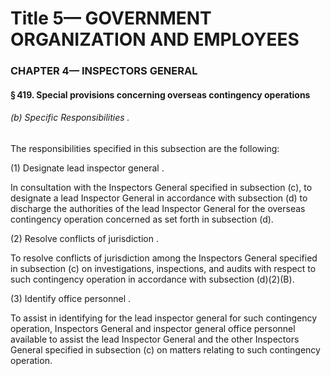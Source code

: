 
# Title 5— GOVERNMENT ORGANIZATION AND EMPLOYEES
### CHAPTER 4— INSPECTORS GENERAL
#### § 419. Special provisions concerning overseas contingency operations
###### (b) Specific Responsibilities .

The responsibilities specified in this subsection are the following:

(1) Designate lead inspector general .

In consultation with the Inspectors General specified in subsection (c), to designate a lead Inspector General in accordance with subsection (d) to discharge the authorities of the lead Inspector General for the overseas contingency operation concerned as set forth in subsection (d).

(2) Resolve conflicts of jurisdiction .

To resolve conflicts of jurisdiction among the Inspectors General specified in subsection (c) on investigations, inspections, and audits with respect to such contingency operation in accordance with subsection (d)(2)(B).

(3) Identify office personnel .

To assist in identifying for the lead inspector general for such contingency operation, Inspectors General and inspector general office personnel available to assist the lead Inspector General and the other Inspectors General specified in subsection (c) on matters relating to such contingency operation.
